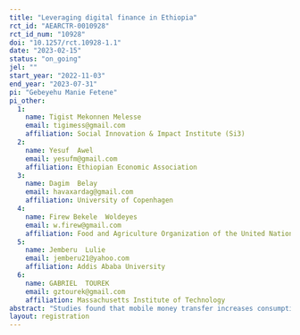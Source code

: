 ```yaml
---
title: "Leveraging digital finance in Ethiopia"
rct_id: "AEARCTR-0010928"
rct_id_num: "10928"
doi: "10.1257/rct.10928-1.1"
date: "2023-02-15"
status: "on_going"
jel: ""
start_year: "2022-11-03"
end_year: "2023-07-31"
pi: "Gebeyehu Manie Fetene"
pi_other:
  1:
    name: Tigist Mekonnen Melesse
    email: tigimess@gmail.com
    affiliation: Social Innovation & Impact Institute (Si3)
  2:
    name: Yesuf  Awel
    email: yesufm@gmail.com
    affiliation: Ethiopian Economic Association
  3:
    name: Dagim  Belay
    email: havaxardag@gmail.com
    affiliation: University of Copenhagen
  4:
    name: Firew Bekele  Woldeyes
    email: w.firew@gmail.com
    affiliation: Food and Agriculture Organization of the United Nations (FAO)
  5:
    name: Jemberu  Lulie
    email: jemberu21@yahoo.com
    affiliation: Addis Ababa University
  6:
    name: GABRIEL  TOUREK
    email: gztourek@gmail.com
    affiliation: Massachusetts Institute of Technology
abstract: "Studies found that mobile money transfer increases consumption and remittance by reducing time, transport, and transaction costs. Despite having enormous potential for unbanked and marginalized persons, mobile phone-based money and digital financing system remain low in developing countries. Using beneficiaries of the Ethiopian Safety Net program, largest in Africa, this study aims to test the efficiency of two interventions, i.e., Training and Financial Incentive, to promote uptake and use of mobile money and its intensive use and impacts for the poor and women. Identifying the relative efficacy of training and financial incentives for mobile money adoption is crucial for policy makers promoting financial inclusion of the poor in resource constrained settings of the developing world. Unlike most previous studies, this project does not take the uptake of mobile financial services for granted. In fact, adoption of MM remains the most challenging problem for financial inclusion among the poor. Results will also inform feasibility and identify modifications needed when designing follow-up large-scale RCT."
layout: registration
---
```


